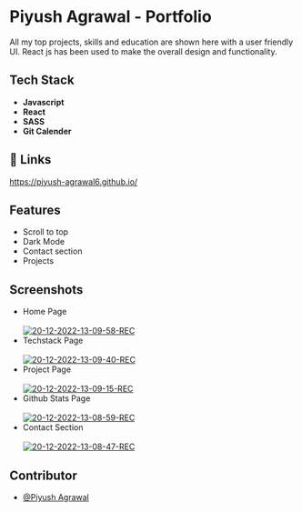 # Piyush Agrawal - Portfolio
All my top projects, skills and education are shown here with a user friendly UI. React js has been used to make the overall design and functionality.

## Tech Stack

- **Javascript**
- **React**
- **SASS**
- **Git Calender**


## 🔗 Links

https://piyush-agrawal6.github.io/

## Features

- Scroll to top
- Dark Mode
- Contact section
- Projects

## Screenshots

- Home Page <br/> <br/>
<a href="https://ibb.co/3YC68h9"><img src="https://i.ibb.co/GPjVMqJ/21-12-2022-13-53-42-REC.png" alt="20-12-2022-13-09-58-REC" border="0"></a>
- Techstack Page <br/> <br/>
<a href="https://ibb.co/0h5sT5m"><img src="https://i.ibb.co/0GFc2wT/21-12-2022-13-53-58-REC.png" alt="20-12-2022-13-09-40-REC" border="0"></a>
- Project Page <br/> <br/>
<a href="https://ibb.co/SsgSYdD"><img src="https://i.ibb.co/sJjdvRs/21-12-2022-13-54-18-REC.png" alt="20-12-2022-13-09-15-REC" border="0"></a>
- Github Stats Page <br/> <br/>
<a href="https://ibb.co/qdnVVK1"><img src="https://i.ibb.co/GHbJw78/21-12-2022-13-54-31-REC.png" alt="20-12-2022-13-08-59-REC" border="0"></a>
- Contact Section <br/> <br/>
<a href="https://ibb.co/C542Sp2"><img src="https://i.ibb.co/MG046G2/21-12-2022-13-54-47-REC.png" alt="20-12-2022-13-08-47-REC" border="0"></a>


## Contributor

- [@Piyush Agrawal](https://github.com/piyush-agrawal6)


